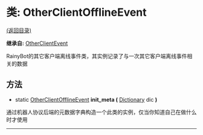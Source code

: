 # 类: OtherClientOfflineEvent

[(返回目录)](./)

**继承自:** [OtherClientEvent](OtherClientEvent.md)

RainyBot的其它客户端离线事件类，其实例记录了与一次其它客户端离线事件相关的数据

## 方法

* static [OtherClientOfflineEvent](OtherClientOfflineEvent.md) **init\_meta (** [Dictionary](https://docs.godotengine.org/en/latest/classes/class\_dictionary.html) dic **)**

通过机器人协议后端的元数据字典构造一个此类的实例，仅当你知道自己在做什么时才使用

***
